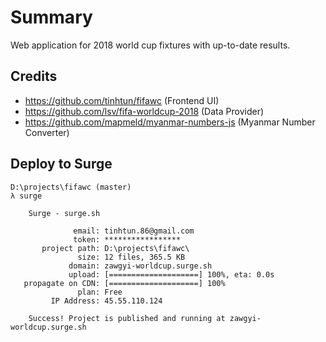 # Summary
Web application for 2018 world cup fixtures with up-to-date results.

## Credits
- https://github.com/tinhtun/fifawc (Frontend UI)
- https://github.com/lsv/fifa-worldcup-2018 (Data Provider)
- https://github.com/mapmeld/myanmar-numbers-js (Myanmar Number Converter)

## Deploy to Surge
```
D:\projects\fifawc (master)
λ surge

    Surge - surge.sh

              email: tinhtun.86@gmail.com
              token: *****************
       project path: D:\projects\fifawc\
               size: 12 files, 365.5 KB
             domain: zawgyi-worldcup.surge.sh
             upload: [====================] 100%, eta: 0.0s
   propagate on CDN: [====================] 100%
               plan: Free
         IP Address: 45.55.110.124

    Success! Project is published and running at zawgyi-worldcup.surge.sh
```